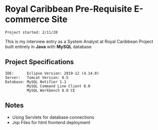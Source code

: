 # Royal Caribbean Pre-Requisite E-commerce Site
    Project started: 2/11/20

This is my interview entry as a System Analyst at Royal Caribbean
Project built entirely in **Java** with **MySQL** database

## Project Specifications
```
IDE:      Eclipse Version: 2019-12 (4.14.0)
Server:   Tomcat Version: 8.5
Database: MySQL Notifier 1.1
          MySQL Command Line Client 8.0
          MySQL Workbench 8.0 CE
```

## Notes
* Using Servlets for database connections
* Jsp Files for html frontend deployment



